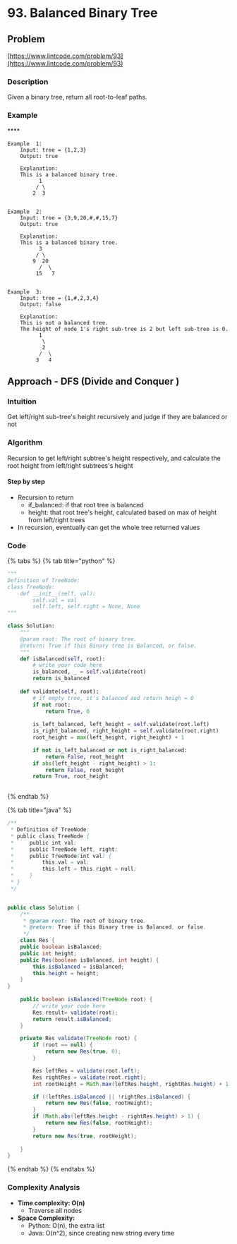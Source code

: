 # 93. Balanced Binary Tree

## Problem

[https://www.lintcode.com/problem/93](https://www.lintcode.com/problem/93)

### Description

Given a binary tree, return all root-to-leaf paths.

### Example

\*\*\*\*

```text
Example  1:
	Input: tree = {1,2,3}
	Output: true
	
	Explanation:
	This is a balanced binary tree.
		  1  
		 / \                
		2  3

	
Example  2:
	Input: tree = {3,9,20,#,#,15,7}
	Output: true
	
	Explanation:
	This is a balanced binary tree.
		  3  
		 / \                
		9  20                
		  /  \                
		 15   7 

	
Example  3:
	Input: tree = {1,#,2,3,4}
	Output: false
	
	Explanation:
	This is not a balanced tree. 
	The height of node 1's right sub-tree is 2 but left sub-tree is 0.
		  1  
		   \                
		   2                
		  /  \                
		 3   4
```

## Approach - DFS \(Divide and Conquer \)

### Intuition

Get left/right sub-tree's height recursively and judge if they are balanced or not

### Algorithm

Recursion to get left/right subtree's height respectively, and calculate the root height from left/right subtrees's height

#### Step by step 

* Recursion to return 
  * if\_balanced: if that root tree is balanced
  * height: that root tree's height, calculated based on max of height from left/right trees
* In recursion, eventually can get the whole tree returned values

### Code

{% tabs %}
{% tab title="python" %}
```python
"""
Definition of TreeNode:
class TreeNode:
    def __init__(self, val):
        self.val = val
        self.left, self.right = None, None
"""

class Solution:
    """
    @param root: The root of binary tree.
    @return: True if this Binary tree is Balanced, or false.
    """
    def isBalanced(self, root):
        # write your code here
        is_balanced, _ = self.validate(root)
        return is_balanced
    
    def validate(self, root):
        # if empty tree, it's balanced and return heigh = 0
        if not root:
            return True, 0
        
        is_left_balanced, left_height = self.validate(root.left)
        is_right_balanced, right_height = self.validate(root.right)
        root_height = max(left_height, right_height) + 1

        if not is_left_balanced or not is_right_balanced: 
            return False, root_height
        if abs(left_height - right_height) > 1:
            return False, root_height
        return True, root_height
        

```
{% endtab %}

{% tab title="java" %}
```java
/**
 * Definition of TreeNode:
 * public class TreeNode {
 *     public int val;
 *     public TreeNode left, right;
 *     public TreeNode(int val) {
 *         this.val = val;
 *         this.left = this.right = null;
 *     }
 * }
 */


public class Solution {
    /**
     * @param root: The root of binary tree.
     * @return: True if this Binary tree is Balanced, or false.
     */
    class Res {
    public boolean isBalanced;
    public int height;
    public Res(boolean isBalanced, int height) {
        this.isBalanced = isBalanced;
        this.height = height;
    }
}
    
    public boolean isBalanced(TreeNode root) {
        // write your code here
        Res result= validate(root);
        return result.isBalanced;
    }

    private Res validate(TreeNode root) {
        if (root == null) {
            return new Res(true, 0);
        }

        Res leftRes = validate(root.left);
        Res rightRes = validate(root.right);
        int rootHeight = Math.max(leftRes.height, rightRes.height) + 1;

        if (!leftRes.isBalanced || !rightRes.isBalanced) {
            return new Res(false, rootHeight);
        }
        if (Math.abs(leftRes.height - rightRes.height) > 1) {
            return new Res(false, rootHeight);
        }
        return new Res(true, rootHeight);
        
    }
}
```
{% endtab %}
{% endtabs %}

### Complexity Analysis

* **Time complexity: O\(n\)**
  * Traverse all nodes 
* **Space Complexity:** 
  * Python: O\(n\), the extra list 
  * Java: O\(n^2\), since creating new string every time 

